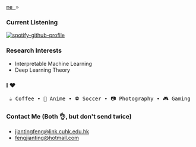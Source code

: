<p align="left"> 
 <samp> 
   <a href="https://jiantingfeng.github.io/" display="inline-block"> me </a> »
<!--    <a href="http://blog.jiantingfeng.vip" display="inline-block"> blog </a> » -->
<!--    <a href="https://github.com/JiantingFeng/dotfiles" display="inline-block"> dotfiles </a>
<!--   <a href="https://github.com/JiantingFeng/scripts" display="inline-block"> scripts </a> -->
 </samp>
</p>

### Current Listening
[![spotify-github-profile](https://spotify-github-profile.vercel.app/api/view?uid=31hagi73kurhgw7kr7tgyvicdhfq&cover_image=true&theme=natemoo-re&show_offline=false&background_color=121212&interchange=false&bar_color=d375ff&bar_color_cover=true)](https://github.com/kittinan/spotify-github-profile)

### Research Interests

- Interpretable Machine Learning
- Deep Learning Theory


### I ♥

<p align="center">
  <samp>
<!--    <span> Machine Learning </span> •
   <span> Statistics </span> •
   <span> Python </span> •
   <span> Formula 1 </span> • -->
   <span> ☕️ Coffee </span> •
   <span> 🎨 Anime </span> •
   <span> ⚽️ Soccer </span> •
   <span> 📷 Photography </span> •
   <span> 🎮 Gaming </span> 
  </samp>
</p>

### Contact Me (Both 👌, but don't send twice)
- [jiantingfeng@link.cuhk.edu.hk](mailto:jiantingfeng@link.cuhk.edu.hk)
- [fengjianting@hotmail.com](mailto:fengjianting@hotmail.com)


<!-- ![](https://leetcard.jacoblin.cool/gianting01?border=0&radius=20&ext=heatmap#gh-light-mode-only)
![]([https://leetcard.jacoblin.cool/gianting01?border=0&radius=20&ext=heatmap#gh-light-mode-only](https://leetcard.jacoblin.cool/gianting01?border=0&radius=20&ext=heatmap&theme=dark#gh-dark-mode-only))
 -->

<!-- ### **Tested positive for COVID, good luck.**

### Education

- 2023~2027(Expected), upcoming PhD student in Statistics, The Chinese University of Hong Kong
- 2018-2022, BSc in Information and Computing Science, Beijing Institute of Technology
 -->
